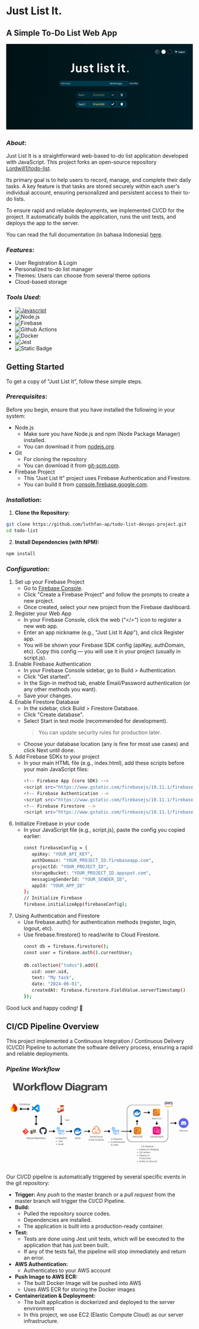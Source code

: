 # Just List It.

## A Simple To-Do List Web App

![Just List It. Landing Page](images/landing-page.png)

### *About*:
Just List It is a straightforward web-based to-do list application developed with JavaScript. This project forks an open-source repository [Lordwill1/todo-list](https://github.com/Lordwill1/todo-list).

Its primary goal is to help users to record, manage, and complete their daily tasks. A key feature is that tasks are stored securely within each user's individual account, ensuring personalized and persistent access to their to-do lists.

To ensure rapid and reliable deployments, we implemented CI/CD for the project. It automatically builds the application, runs the unit tests, and deploys the app to the server.

You can read the full documentation (in bahasa Indonesia) [here](https://docs.google.com/document/d/1W3SrFKlxeNQtjuRTD7egDTQNEU-nV5t92ysfZFpU7bY/edit?usp=sharing).

### *Features*:
* User Registration & Login
* Personalized to-do list manager
* Themes: Users can choose from several theme options
* Cloud-based storage

### *Tools Used*:
* [![Javascript](https://img.shields.io/badge/Javascript-FFFFFF?style=for-the-badge&logo=javascript&logoColor=%23FFFFFF&color=F7DF1E&link=https%3A%2F%2Fwww.javascript.com%2F)](https://www.javascript.com/)
* ![Node.js](https://img.shields.io/badge/Node.js-013b01?style=for-the-badge&logo=nodedotjs&logoColor=%23339933&labelColor=FFFFFF&link=https%3A%2F%2Fnodejs.org%2Fen)
* ![Firebase](https://img.shields.io/badge/Firebase%20(Authentication%20%26%20Firestore)-303030?style=for-the-badge&logo=firebase&logoColor=DD2C00&labelColor=FFFFFF&color=303030&link=https%3A%2F%2Ffirebase.google.com%2F)
* ![Github Actions](https://img.shields.io/badge/Github%20Actions-303030?style=for-the-badge&logo=githubactions&logoColor=3094FF&labelColor=FFFFFF&color=A2D2FB&link=https%3A%2F%2Fgithub.com%2Ffeatures%2Factions)
* ![Docker](https://img.shields.io/badge/Docker-303030?style=for-the-badge&logo=docker&logoColor=1D63ED&labelColor=FFFFFF&color=1d63ed&link=https%3A%2F%2Fwww.docker.com%2F)
* ![Jest](https://img.shields.io/badge/Jest-303030?style=for-the-badge&logo=jest&logoColor=E74504&labelColor=FFFFFF&color=F5ECE4&link=https%3A%2F%2Fjestjs.io%2F)
* ![Static Badge](https://img.shields.io/badge/SonarQube%20Cloud-303030?style=for-the-badge&logo=sonarqubecloud&logoColor=4169E1&labelColor=FFFFFF&color=E3ECFF&link=https%3A%2F%2Fsonarcloud.io%2F)

## **Getting Started**
To get a copy of "Just List It", follow these simple steps.
### *Prerequisites*:
Before you begin, ensure that you have installed the following in your system:
* Node.js
    * Make sure you have Node.js and npm (Node Package Manager) installed.
    * You can download it from [nodejs.org](nodejs.org).
* Git
    * For cloning the repository
    * You can download it from [git-scm.com](git-scm.com).
* Firebase Project
    * This "Just List It" project uses Firebase Authentication and Firestore.
    * You can build it from [console.firebase.google.com](console.firebase.google.com).

### *Installation*:
1. **Clone the Repository:**
```sh
git clone https://github.com/luthfan-ap/todo-list-devops-project.git
cd todo-list
```
2. **Install Dependencies (with NPM):**
```sh
npm install
```

### *Configuration:*
1. Set up your Firebase Project
   * Go to [Firebase Console](console.firebase.google.com).
   * Click "Create a Firebase Project" and follow the prompts to create a new project.
   * Once created, select your new project from the Firebase dashboard.
2. Register your Web App
   * In your Firebase Console, click the web (“</>”) icon to register a new web app.
   * Enter an app nickname (e.g., "Just List It App"), and click Register app.
   * You will be shown your Firebase SDK config (apiKey, authDomain, etc). Copy this config — you will use it in your project (usually in script.js).
3. Enable Firebase Authentication
   * In your Firebase Console sidebar, go to Build > Authentication.
   * Click "Get started".
   * In the Sign-in method tab, enable Email/Password authentication (or any other methods you want).
   * Save your changes.
4. Enable Firestore Database
   * In the sidebar, click Build > Firestore Database.
   * Click "Create database".
   * Select Start in test mode (recommended for development).
      > You can update security rules for production later.
   * Choose your database location (any is fine for most use cases) and click Next until done.
5. Add Firebase SDKs to your project
   * In your main HTML file (e.g., index.html), add these scripts before your main JavaScript files:
     ```sh
     <!-- Firebase App (core SDK) -->
     <script src="https://www.gstatic.com/firebasejs/10.11.1/firebase-app-compat.js"></script>
     <!-- Firebase Authentication -->
     <script src="https://www.gstatic.com/firebasejs/10.11.1/firebase-auth-compat.js"></script>
     <!-- Firebase Firestore -->
     <script src="https://www.gstatic.com/firebasejs/10.11.1/firebase-firestore-compat.js"></script>
     ```
6. Initialize Firebase in your code
   * In your JavaScript file (e.g., script.js), paste the config you copied earlier:
     ```sh
     const firebaseConfig = {
        apiKey: "YOUR_API_KEY",
        authDomain: "YOUR_PROJECT_ID.firebaseapp.com",
        projectId: "YOUR_PROJECT_ID",
        storageBucket: "YOUR_PROJECT_ID.appspot.com",
        messagingSenderId: "YOUR_SENDER_ID",
        appId: "YOUR_APP_ID"
     };
     // Initialize Firebase
     firebase.initializeApp(firebaseConfig);
     ```
7. Using Authentication and Firestore
   * Use firebase.auth() for authentication methods (register, login, logout, etc).
   * Use firebase.firestore() to read/write to Cloud Firestore.
     ```sh
     const db = firebase.firestore();
     const user = firebase.auth().currentUser;
     
     db.collection("todos").add({
        uid: user.uid,
        text: "My task",
        date: "2024-06-01",
        createdAt: firebase.firestore.FieldValue.serverTimestamp()
     });
     ```

Good luck and happy coding! 🚀

## **CI/CD Pipeline Overview**
This project implemented a Continuous Integration / Continuous Delivery (CI/CD) Pipeline to automate the software delivery process, ensuring a rapid and reliable deployments.

### *Pipeline Workflow*

![CI/CD Diagram Workflow](images/ci-cd-diagram.png)

Our CI/CD pipeline is automatically triggered by several specific events in the git repository:

* **Trigger:** Any *push* to the master branch or a *pull request* from the master branch will trigger the CI/CD Pipeline.
* **Build:**
    * Pulled the repository source codes.
    * Dependencies are installed.
    * The application is built into a production-ready container.
* **Test:**
    * Tests are done using Jest unit tests, which will be executed to the application that has just been built.
    * If any of the tests fail, the pipeline will stop immediately and return an error.
* **AWS Authentication:**
    * Authenticates to your AWS account
* **Push Image to AWS ECR:**
    * The built Docker Image will be pushed into AWS
    * Uses AWS ECR for storing the Docker images
* **Containerization & Deployment:**
    * The built application is dockerized and deployed to the server environment
    * In this project, we use EC2 (Elastic Compute Cloud) as our server infrastructure.

<!-- 
## *WEBSITE DEMO*

![Screenshot (771)](https://user-images.githubusercontent.com/61280281/99399713-0844b900-290c-11eb-8d7c-1199319b4a9e.png)

![Screenshot (772)](https://user-images.githubusercontent.com/61280281/99399731-0da20380-290c-11eb-8a59-e0a2e5f9b19f.png)

![Screenshot (773)](https://user-images.githubusercontent.com/61280281/99399728-0d096d00-290c-11eb-9ee5-59cc8358676c.png)

![Screenshot (774)](https://user-images.githubusercontent.com/61280281/99399723-0b3fa980-290c-11eb-8728-03d974be548d.png)
-->
